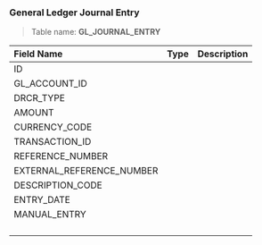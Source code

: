 ### General Ledger Journal Entry  

> Table name: <B>GL_JOURNAL_ENTRY<B>

|  Field Name  | Type | Description|
| :------------ | :------------ |:------------ |
| ID  |   | |
| GL_ACCOUNT_ID  |   | |
| DRCR_TYPE  |   | |
| AMOUNT | | |
| CURRENCY_CODE | | |
| TRANSACTION_ID | | |
| REFERENCE_NUMBER | | |
| EXTERNAL_REFERENCE_NUMBER | | |
| DESCRIPTION_CODE | | |
| ENTRY_DATE | | |
| MANUAL_ENTRY | | |
|  | | |
|  | | |
|  | | |
|  | | |
